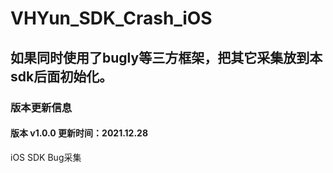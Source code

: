 # VHYun_SDK_Crash_iOS

## 如果同时使用了bugly等三方框架，把其它采集放到本sdk后面初始化。

### 版本更新信息

#### 版本 v1.0.0 更新时间：2021.12.28
iOS SDK Bug采集
